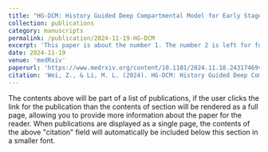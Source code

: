 ```yaml
---
title: "HG-DCM: History Guided Deep Compartmental Model for Early Stage Pandemic Forecasting"
collection: publications
category: manuscripts
permalink: /publication/2024-11-19-HG-DCM
excerpt: 'This paper is about the number 1. The number 2 is left for future work.'
date: 2024-11-19
venue: 'medRxiv'
paperurl: 'https://www.medrxiv.org/content/10.1101/2024.11.18.24317469v1.full.pdf'
citation: 'Wei, Z., & Li, M. L. (2024). HG-DCM: History Guided Deep Compartmental Model for Early Stage Pandemic Forecasting. https://doi.org/10.1101/2024.11.18.24317469'
---
```


The contents above will be part of a list of publications, if the user clicks the link for the publication than the contents of section will be rendered as a full page, allowing you to provide more information about the paper for the reader. When publications are displayed as a single page, the contents of the above "citation" field will automatically be included below this section in a smaller font.

